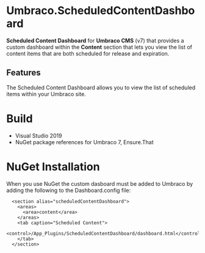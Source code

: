 # Umbraco.ScheduledContentDashboard

**Scheduled Content Dashboard** for **Umbraco CMS** (v7) that provides a custom dashboard within the **Content** section that lets you view the list of content items that are both scheduled for release and expiration.

## Features ##

The Scheduled Content Dashboard allows you to view the list of scheduled items within your Umbraco site.

# Build

- Visual Studio 2019
- NuGet package references for Umbraco 7, Ensure.That

# NuGet Installation

When you use NuGet the custom dasboard must be added to Umbraco by adding the following to the Dashboard.config file:

```
  <section alias="scheduledContentDashboard">
    <areas>
      <area>content</area>
    </areas>
    <tab caption="Scheduled Content">
      <control>/App_Plugins/ScheduledContentDashboard/dashboard.html</control>
    </tab>
  </section>
  ```
